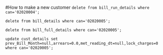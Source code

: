 #How to make a new customer
``delete from bill_run_details where can='02020004';``

``delete from bill_details where can='02020005';``

``delete from bill_full_details where can='02020005';``

``update cust_details set prev_Bill_Month=null,arrears=0.0,met_reading_dt=null,lock_charges=0 where can='02020005';``